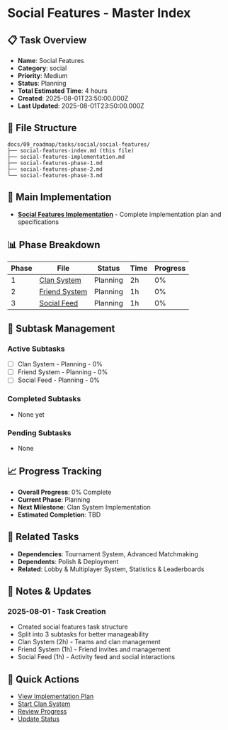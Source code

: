 # Social Features - Master Index

## 📋 Task Overview
- **Name**: Social Features
- **Category**: social
- **Priority**: Medium
- **Status**: Planning
- **Total Estimated Time**: 4 hours
- **Created**: 2025-08-01T23:50:00.000Z
- **Last Updated**: 2025-08-01T23:50:00.000Z

## 📁 File Structure
```
docs/09_roadmap/tasks/social/social-features/
├── social-features-index.md (this file)
├── social-features-implementation.md
├── social-features-phase-1.md
├── social-features-phase-2.md
└── social-features-phase-3.md
```

## 🎯 Main Implementation
- **[Social Features Implementation](./social-features-implementation.md)** - Complete implementation plan and specifications

## 📊 Phase Breakdown
| Phase | File | Status | Time | Progress |
|-------|------|--------|------|----------|
| 1 | [Clan System](./social-features-phase-1.md) | Planning | 2h | 0% |
| 2 | [Friend System](./social-features-phase-2.md) | Planning | 1h | 0% |
| 3 | [Social Feed](./social-features-phase-3.md) | Planning | 1h | 0% |

## 🔄 Subtask Management
### Active Subtasks
- [ ] Clan System - Planning - 0%
- [ ] Friend System - Planning - 0%
- [ ] Social Feed - Planning - 0%

### Completed Subtasks
- None yet

### Pending Subtasks
- None

## 📈 Progress Tracking
- **Overall Progress**: 0% Complete
- **Current Phase**: Planning
- **Next Milestone**: Clan System Implementation
- **Estimated Completion**: TBD

## 🔗 Related Tasks
- **Dependencies**: Tournament System, Advanced Matchmaking
- **Dependents**: Polish & Deployment
- **Related**: Lobby & Multiplayer System, Statistics & Leaderboards

## 📝 Notes & Updates
### 2025-08-01 - Task Creation
- Created social features task structure
- Split into 3 subtasks for better manageability
- Clan System (2h) - Teams and clan management
- Friend System (1h) - Friend invites and management
- Social Feed (1h) - Activity feed and social interactions

## 🚀 Quick Actions
- [View Implementation Plan](./social-features-implementation.md)
- [Start Clan System](./social-features-phase-1.md)
- [Review Progress](#progress-tracking)
- [Update Status](#notes--updates) 
